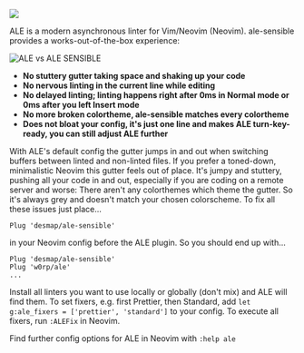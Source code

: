 ![](https://user-images.githubusercontent.com/43666255/50647950-37e9b280-0f7a-11e9-90b6-f1baa3b0128e.png)

ALE is a modern asynchronous linter for Vim/Neovim (Neovim). ale-sensible provides a works-out-of-the-box experience:

![ALE vs ALE SENSIBLE](https://user-images.githubusercontent.com/43666255/50647394-bba29f80-0f78-11e9-83be-1cd33c75ca32.png)

- **No stuttery gutter taking space and shaking up your code**
- **No nervous linting in the current line while editing**
- **No delayed linting; linting happens right after 0ms in Normal mode or 0ms after you left Insert mode** 
- **No more broken colortheme, ale-sensible matches every colortheme**
- **Does not bloat your config, it's just one line and makes ALE turn-key-ready, you can still adjust ALE further**

With ALE's default config the gutter jumps in and out when switching buffers between linted and non-linted files. If you prefer a toned-down, minimalistic Neovim this gutter feels out of place. It's jumpy and stuttery, pushing all your code in and out, especially if you are coding on a remote server and worse: There aren't any colorthemes which theme the gutter. So it's always grey and doesn't match your chosen colorscheme. To fix all these issues just place...

```
Plug 'desmap/ale-sensible'
```
in your Neovim config before the ALE plugin. So you should end up with...
```
Plug 'desmap/ale-sensible'
Plug 'w0rp/ale'
...
```
Install all linters you want to use locally or globally (don't mix) and ALE will find them. To set fixers, e.g. first Prettier, then Standard, add `let g:ale_fixers = ['prettier', 'standard']` to your config. To execute all fixers, run `:ALEFix` in Neovim.

Find further config options for ALE in Neovim with `:help ale`
